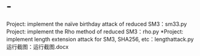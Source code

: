 # -
Project: implement the naïve birthday attack of reduced SM3：sm33.py
Project: implement the Rho method of reduced SM3：rho.py
*Project: implement length extension attack for SM3, SHA256, etc：lengthattack.py
运行截图：运行截图.docx
